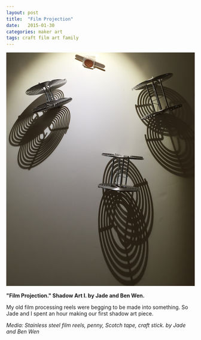 ```yaml
---
layout: post
title:  "Film Projection"
date:   2015-01-30
categories: maker art
tags: craft film art family
---
```

![Film Projection. Shadow Art I.](/assets/Film%20Projection.%20Shadow%20Art%20I.png)

**"Film Projection." Shadow Art I. by Jade and Ben Wen.**


My old film processing reels were begging to be made into something.
So Jade and I spent an hour making our first shadow art piece.

_Media: Stainless steel film reels, penny, Scotch tape, craft stick. by Jade and Ben Wen_
